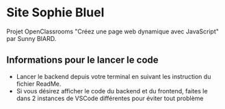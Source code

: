 # Site Sophie Bluel

Projet OpenClassrooms "Créez une page web dynamique avec JavaScript" par Sunny BIARD.

## Informations pour le lancer le code

 - Lancer le backend depuis votre terminal en suivant les instruction du fichier ReadMe.
 - Si vous désirez afficher le code du backend et du frontend, faites le dans 2 instances de VSCode différentes pour éviter tout problème
